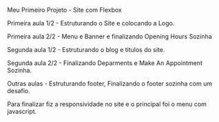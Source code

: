 Meu Primeiro Projeto - Site com Flexbox

Primeira aula 1/2 - Estruturando o Site e colocando a Logo.

Primeira aula 2/2 - Menu e Banner e finalizando Opening Hours Sozinha

Segunda aula 1/2 - Estruturando o blog e titulos do site.

Segunda aula 2/2 - Finalizando Deparments e Make An Appointment Sozinha.

Outras aulas - Estruturando footer, Finalizando o footer sozinha com um desafio.

Para finalizar fiz a responsividade no site e o principal foi o menu com javascript.